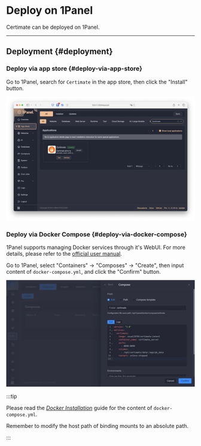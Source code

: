 ﻿# Deploy on 1Panel

Certimate can be deployed on 1Panel.

---

## Deployment {#deployment}

### Deploy via app store {#deploy-via-app-store}

Go to 1Panel, search for `Certimate` in the app store, then click the "Install" button.

![Screenshot](https://github.com/certimate-go/docs/blob/main/assets/gh/installation_1panel_appstore.en.png?raw=true)

### Deploy via Docker Compose {#deploy-via-docker-compose}

1Panel supports managing Docker services through it's WebUI. For more details, please refer to the [official user manual](https://docs.1panel.pro/user_manual/containers/introduction/).

Go to 1Panel, select "Containers" -> "Composes" -> "Create", then input content of `docker-compose.yml`, and click the "Confirm" button.

![Screenshot](https://github.com/certimate-go/docs/blob/main/assets/gh/installation_1panel.en.png?raw=true)

:::tip

Please read the _[Docker Installation](/docs/getting-started/installation/docker)_ guide for the content of `docker-compose.yml`.

Remember to modify the host path of binding mounts to an absolute path.

:::
